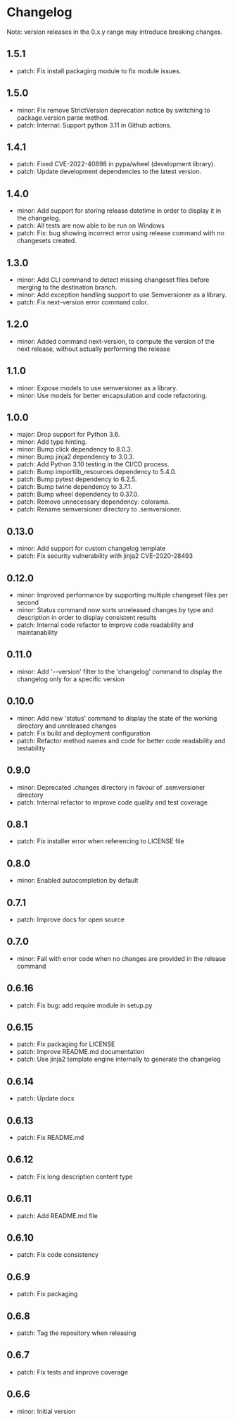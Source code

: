 # Changelog
Note: version releases in the 0.x.y range may introduce breaking changes.

## 1.5.1

- patch: Fix install packaging module to fix module issues.

## 1.5.0

- minor: Fix remove StrictVersion deprecation notice by switching to package.version parse method.
- patch: Internal: Support python 3.11 in Github actions.

## 1.4.1

- patch: Fixed CVE-2022-40898 in pypa/wheel (development library).
- patch: Update development dependencies to the latest version.

## 1.4.0

- minor: Add support for storing release datetime in order to display it in the changelog.
- patch: All tests are now able to be run on Windows
- patch: Fix: bug showing incorrect error using release command with no changesets created.

## 1.3.0

- minor: Add CLI command to detect missing changeset files before merging to the destination branch.
- minor: Add exception handling support to use Semversioner as a library.
- patch: Fix next-version error command color.

## 1.2.0

- minor: Added command next-version, to compute the version of the next release, without actually performing the release

## 1.1.0

- minor: Expose models to use semversioner as a library.
- minor: Use models for better encapsulation and code refactoring.

## 1.0.0

- major: Drop support for Python 3.6.
- minor: Add type hinting.
- minor: Bump click dependency to 8.0.3.
- minor: Bump jinja2 dependency to 3.0.3.
- patch: Add Python 3.10 testing in the CI/CD process.
- patch: Bump importlib_resources dependency to 5.4.0.
- patch: Bump pytest dependency to 6.2.5.
- patch: Bump twine dependency to 3.7.1.
- patch: Bump wheel dependency to 0.37.0.
- patch: Remove unnecessary dependency: colorama.
- patch: Rename semversioner directory to .semversioner.

## 0.13.0

- minor: Add support for custom changelog template
- patch: Fix security vulnerability with jinja2 CVE-2020-28493

## 0.12.0

- minor: Improved performance by supporting multiple changeset files per second
- minor: Status command now sorts unreleased changes by type and description in order to display consistent results
- patch: Internal code refactor to improve code readability and maintanability

## 0.11.0

- minor: Add '--version' filter to the 'changelog' command to display the changelog only for a specific version

## 0.10.0

- minor: Add new 'status' command to display the state of the working directory and unreleased changes
- patch: Fix build and deployment configuration
- patch: Refactor method names and code for better code readability and testability

## 0.9.0

- minor: Deprecated .changes directory in favour of .semversioner directory
- patch: Internal refactor to improve code quality and test coverage

## 0.8.1

- patch: Fix installer error when referencing to LICENSE file

## 0.8.0

- minor: Enabled autocompletion by default

## 0.7.1

- patch: Improve docs for open source

## 0.7.0

- minor: Fail with error code when no changes are provided in the release command

## 0.6.16

- patch: Fix bug: add require module in setup.py

## 0.6.15

- patch: Fix packaging for LICENSE
- patch: Improve README.md documentation
- patch: Use jinja2 template engine internally to generate the changelog

## 0.6.14

- patch: Update docs

## 0.6.13

- patch: Fix README.md

## 0.6.12

- patch: Fix long description content type

## 0.6.11

- patch: Add README.md file

## 0.6.10

- patch: Fix code consistency

## 0.6.9

- patch: Fix packaging

## 0.6.8

- patch: Tag the repository when releasing

## 0.6.7

- patch: Fix tests and improve coverage

## 0.6.6

- minor: Initial version
